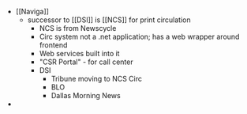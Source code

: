 - [[Naviga]]
	- successor to [[DSI]] is [[NCS]] for print circulation
		- NCS is from Newscycle
		- Circ system not a .net application; has a web wrapper around frontend
		- Web services built into it
		- "CSR Portal" - for call center
		- DSI
			- Tribune moving to NCS Circ
			- BLO
			- Dallas Morning News
-